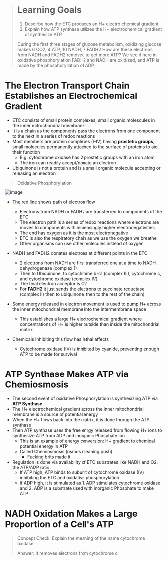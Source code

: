 > # Learning Goals
> 1. Descirbe how the ETC produces an H+ electro chemical gradient
> 2. Explain how ATP synthase utilizes the H+ electrochemical gradient ot synthesize ATP
>    
> During the first three stages of glucose metabolism, oxidizing glucose makes 6 CO2, 4 ATP, 10 NADH, 2 FADH2
> How are these electrons from NADH and FADH2 removed to get more ATP?
> We see it here in oxidative phosphorylation
> FADH2 and NADH are oxidized, and ATP is made by the phosphoryllation of ADP

# The Electron Transport Chain Establishes an Electrochemical Gradient
- ETC consists of small protein complexes, small organic molescules in the inner mitrochondrial membrane
- It is a chain as the components pass the electrons from one component to the next in a series of redox reactions
- Most members are protein complexes (I-IV) having **prostetic groups**, small molecules permanently attached to the surface of proteins to aid their function
  - E.g. cytochrome oxidase has 2 prostetic groups with an iron atom
  - The iron can readily accept/donate an electron
- Ubiquinone is not a protein and is a small organic molecule accepting or releasing an electron

> Oxidative Phosphorylation

![image](https://github.com/MCBasterSheet/MCBasterSheet/assets/157453648/e6b96355-a0bb-4440-9ab0-965a29204ae9)

- The red line shows path of electron flow
  - Electrons from NADH or FADH2 are transferred to components of the ETC
  - The electron path is a series of redox reactions where electrons are moves to components with increasingly higher electronegativities
  - The end has oxygen as it is the most electronegative
  - ETC is also the respiratory chain as we use the oxygen we breathe
  - Other organisms can use other molecules instead of oxygen
    
- NADH and FADH2 donates electrons at different points in the ETC
  - 2 electrons from NADH are first transferred one at a time to NADH dehydrogenase (complex 1)
  - Then to Ubiquinone, to cytochrome b-c1 (complex III), cytochrome c, and cytochrome oxidase (complex IV)
  - The final electron acceptor is O2
  - For **FADH2** it just sends the electrons to succinate reductase (complex II) then to ubiquinone, then to the rest of the chain)
 
- Some energy released in electron movement is used to pump H+ across the inner mitochondrial membrane into the intermembrane space
  - This establishes a large H+ electrochemical gradient where concentrations of H+ is higher outside than inside the mitochondrial matrix

- Chemicals Inhibiting this flow has lethal affects
  - Cytochrome oxidase (IV) is inhibited by cyanide, preventing enough ATP to be made for survival
 
# ATP Synthase Makes ATP via Chemiosmosis
- The second event of oxidative Phosphorylation is synthesizing ATP via **ATP Synthase**
- The H+ electrochemical gradient across the inner mitochondrial membrane is a source of potential energy
- When the H+ flows back into the matrix, it is done through the ATP synthase
- Then ATP synthase uses the free enrgy released from flowing H+ ions to synthesize ATP from ADP and inorganic Phosphate ion
  - This is an example of energy conversion: H+ gradient to chemical potential energy in ATP
  - Called Chemiosmosis (osmos meaning push)
    - Fucking brits made it
- Regulation is done via availability of ETC substrates like NADH and O2, the ATP/ADP ratio.
  - If ATP high, ATP binds to subunit of cytochrome oxidase (IV) inhibiting the ETC and oxidative phosphorylation
  - if ADP high, it is stimulated as 1. ADP stimulates cytochrome oxidase and 2. ADP is a substrate used with inorganic Phosphate to make ATP

# NADH Oxidation Makes a Large Proportion of a Cell's ATP



> Concept Check:
> Explain the meaning of the name cytochrome oxidase
>
> Answer:
> It removes electrons from cytochrome c

